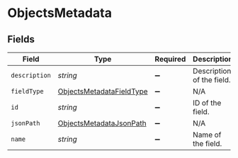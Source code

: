 # ObjectsMetadata


## Fields

| Field                                                                       | Type                                                                        | Required                                                                    | Description                                                                 |
| --------------------------------------------------------------------------- | --------------------------------------------------------------------------- | --------------------------------------------------------------------------- | --------------------------------------------------------------------------- |
| `description`                                                               | *string*                                                                    | :heavy_minus_sign:                                                          | Description of the field.                                                   |
| `fieldType`                                                                 | [ObjectsMetadataFieldType](../../models/shared/objectsmetadatafieldtype.md) | :heavy_minus_sign:                                                          | N/A                                                                         |
| `id`                                                                        | *string*                                                                    | :heavy_minus_sign:                                                          | ID of the field.                                                            |
| `jsonPath`                                                                  | [ObjectsMetadataJsonPath](../../models/shared/objectsmetadatajsonpath.md)   | :heavy_minus_sign:                                                          | N/A                                                                         |
| `name`                                                                      | *string*                                                                    | :heavy_minus_sign:                                                          | Name of the field.                                                          |